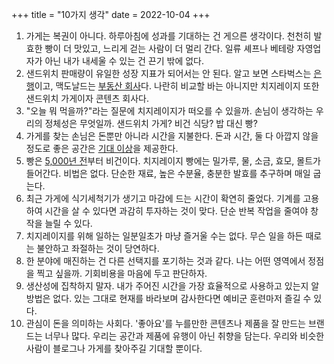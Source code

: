 +++
title = "10가지 생각"
date = 2022-10-04
+++

1. 가게는 복권이 아니다. 하루아침에 성과를 기대하는 건 게으른 생각이다. 천천히 발효한 빵이 더 맛있고, 느리게 걷는 사람이 더 멀리 간다. 일류 셰프나 베테랑 자영업자가 아닌 내가 내세울 수 있는 건 끈기 밖에 없다.
2. 샌드위치 판매량이 유일한 성장 지표가 되어서는 안 된다. 알고 보면 스타벅스는 [은행](https://www.ftoday.co.kr/news/articleView.html?idxno=222842)이고, 맥도날드는 [부동산 회사](https://www.hankyung.com/thepen/moneyist/article/202204158609Q)다. 나란히 비교할 바는 아니지만 치지레이지 또한 샌드위치 가게이자 콘텐츠 회사다.
3. "오늘 뭐 먹을까?"라는 질문에 치지레이지가 떠오를 수 있을까. 손님이 생각하는 우리의 정체성은 무엇일까. 샌드위치 가게? 비건 식당? 밥 대신 빵?
4. 가게를 찾는 손님은 돈뿐만 아니라 시간을 지불한다. 돈과 시간, 둘 다 아깝지 않을 정도로 좋은 공간은 [기대 이상](https://cheesylazy.com/hospitality/)을 제공한다.
5. 빵은 [5,000년 전](https://www.bbc.com/news/science-environment-44846874)부터 비건이다. 치지레이지 빵에는 밀가루, 물, 소금, 효모, 몰트가 들어간다. 비법은 없다. 단순한 재료, 높은 수분율, 충분한 발효를 추구하며 매일 굽는다.
6. 최근 가게에 식기세척기가 생기고 마감에 드는 시간이 확연히 줄었다. 기계를 고용하여 시간을 살 수 있다면 과감히 투자하는 것이 맞다. 단순 반복 작업을 줄여야 창작을 늘릴 수 있다.
7. 치지레이지를 위해 일하는 일분일초가 마냥 즐거울 수는 없다. 무슨 일을 하든 때로는 불안하고 좌절하는 것이 당연하다.
8. 한 분야에 매진하는 건 다른 선택지를 포기하는 것과 같다. 나는 어떤 영역에서 정점을 찍고 싶을까. 기회비용을 마음에 두고 판단하자.
9. 생산성에 집착하지 말자. 내가 주어진 시간을 가장 효율적으로 사용하고 있는지 알 방법은 없다. 있는 그대로 현재를 바라보며 감사한다면 예비군 훈련마저 즐길 수 있다.
10. 관심이 돈을 의미하는 사회다. '좋아요'를 누를만한 콘텐츠나 제품을 잘 만드는 브랜드는 너무나 많다. 우리는 공간과 제품에 유행이 아닌 취향을 담는다. 우리와 비슷한 사람이 블로그나 가게를 찾아주길 기대할 뿐이다.